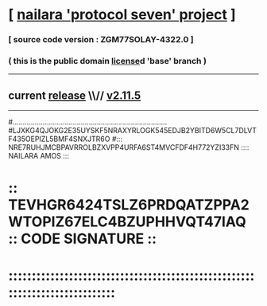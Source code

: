 
# [ [nailara 'protocol seven' project](http://nailara.network/) ]

### [ source code version : ZGM77SOLAY-4322.0 ]

### ( this is the public domain [license](../license)d 'base' branch )
---
## current [release](https://github.com/nailara-technologies/protocol-7/releases) \\\\// [v2.11.5](https://github.com/nailara-technologies/protocol-7/releases/tag/v2.11.5)
---

#.............................................................................
#LJXKG4QJOKG2E35UYSKF5NRAXYRLOGK545EDJB2YBITD6W5CL7DLVTF435OEPIZL5BMF4SNXJTR6O
#::: NRE7RUHJMCBPAVRROLBZXVPP4URFA6ST4MVCFDF4H772YZI33FN :::: NAILARA AMOS :::
# :: TEVHGR6424TSLZ6PRDQATZPPA2WTOPIZ67ELC4BZUPHHVQT47IAQ :: CODE SIGNATURE ::
# ::::::::::::::::::::::::::::::::::::::::::::::::::::::::::::::::::::::::::::
